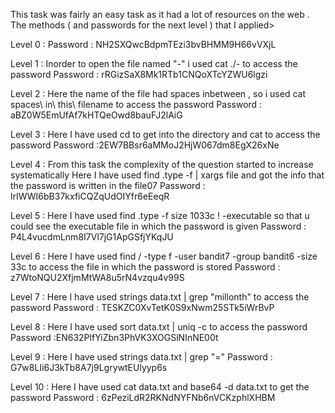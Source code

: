 This task was fairly an easy task as it had a lot of resources on the web . The methods ( and passwords for the next level ) that I applied>

Level 0 :
Password : NH2SXQwcBdpmTEzi3bvBHMM9H66vVXjL

Level 1 :
Inorder to open the file named "-" i used cat ./- to access the password
Password : rRGizSaX8Mk1RTb1CNQoXTcYZWU6lgzi

Level 2 :
Here the name of the file had spaces inbetween , so i used cat spaces\ in\ this\ filename to access the password
Password : aBZ0W5EmUfAf7kHTQeOwd8bauFJ2lAiG

Level 3 :
Here I have used cd to get into the directory and cat to access the password
Password :2EW7BBsr6aMMoJ2HjW067dm8EgX26xNe

Level 4 :
From this task the complexity of the question started to increase systematically
Here I have used find .type -f | xargs file and got the info that the password is written in the file07
Password : lrIWWI6bB37kxfiCQZqUdOIYfr6eEeqR

Level 5 :
Here I have used find .type -f size 1033c ! -executable so that u could see the executable file in which the password is given
Password : P4L4vucdmLnm8I7Vl7jG1ApGSfjYKqJU

Level 6 :
Here I have used find / -type f -user bandit7 -group bandit6  -size 33c to access the file in which the password is stored
Password : z7WtoNQU2XfjmMtWA8u5rN4vzqu4v99S

Level 7 :
Here I have used strings data.txt | grep "millonth" to access the password
Password : TESKZC0XvTetK0S9xNwm25STk5iWrBvP

Level 8 :
Here I have used sort data.txt | uniq -c  to access the password
Password :EN632PlfYiZbn3PhVK3XOGSlNInNE00t

Level 9 :
Here I have used strings data.txt | grep "="
Password : G7w8LIi6J3kTb8A7j9LgrywtEUlyyp6s

Level 10 :
Here I have used cat data.txt and base64 -d data.txt to get the password
Password : 6zPeziLdR2RKNdNYFNb6nVCKzphlXHBM
